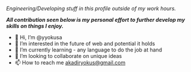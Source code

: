 _Engineering/Developing stuff in this profile outside of my work hours._

_**All contribution seen below is my personal effort to further develop my skills on things I enjoy.**_

- 👋 Hi, I’m @yyokusa
- 👀 I’m interested in the future of web and potential it holds
- 🌱 I’m currently learning - any language to do the job at hand
- 💞️ I’m looking to collaborate on unique ideas
- 📫 How to reach me akadiryokus@gmail.com

<!---
yyokusa/yyokusa is a ✨ special ✨ repository because its `README.md` (this file) appears on your GitHub profile.
You can click the Preview link to take a look at your changes.
--->
